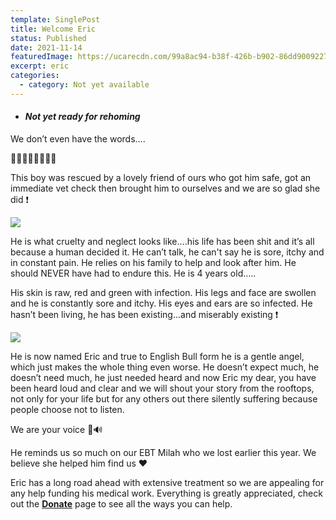 ```yaml
---
template: SinglePost
title: Welcome Eric
status: Published
date: 2021-11-14
featuredImage: https://ucarecdn.com/99a8ac94-b38f-426b-b902-86dd90092279/-/crop/417x314/0,0/-/preview/
excerpt: eric
categories:
  - category: Not yet available
---
```

* #### ***Not yet  ready for rehoming***

We don’t even have the words….

🤬🤬🤬🤬🤬🤬🤬🤬

This boy was rescued by a lovely friend of ours who got him safe, got an immediate vet check then brought him to ourselves and we are so glad she did ❗️

![](https://ucarecdn.com/b22b59b6-d1ca-44ba-b252-6c0a632af2d9/)

He is what cruelty and neglect looks like….his life has been shit and it’s all because a human decided it. He can’t talk, he can't say he is sore, itchy and in constant pain. He relies on his family to help and look after him. He should NEVER have had to endure this. He is 4 years old…..

His skin is raw, red and green with infection. His legs and face are swollen and he is constantly sore and itchy. His eyes and ears are so infected. He hasn’t been living, he has been existing…and miserably existing ❗️

![](https://ucarecdn.com/cf741bde-fb0e-4039-beae-f6a4fa192d5e/)

He is now named Eric and true to English Bull form he is a gentle angel, which just makes the whole thing even worse. He doesn’t expect much, he doesn’t need much, he just needed heard and now Eric my dear, you have been heard loud and clear and we will shout your story from the rooftops, not only for your life but for any others out there silently suffering because people choose not to listen.

We are your voice 🐶🔊

He reminds us so much on our EBT Milah who we lost earlier this year. We believe she helped him find us ❤️

Eric has a long road ahead with extensive treatment so we are appealing for any help funding his medical work. Everything is greatly appreciated, check out the **[Donate](https://www.friendsofrescueni.com/donate/)** page to see all the ways you can help.